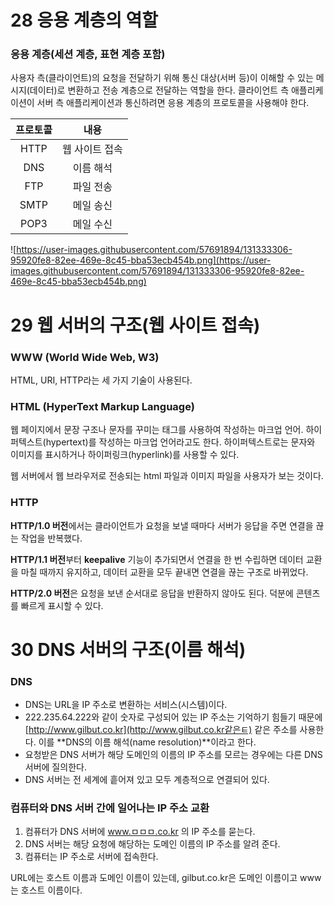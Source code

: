 # 28 응용 계층의 역할

### **응용 계층(세션 계층, 표현 계층 포함)**

사용자 측(클라이언트)의 요청을 전달하기 위해 통신 대상(서버 등)이 이해할 수 있는 메시지(데이터)로 변환하고 전송 계층으로 전달하는 역할을 한다. 클라이언트 측 애플리케이션이 서버 측 애플리케이션과 통신하려면 응용 계층의 프로토콜을 사용해야 한다.

|프로토콜|내용|
|:---:|:---:|
|HTTP|웹 사이트 접속|
|DNS|이름 해석|
|FTP|파일 전송|
|SMTP|메일 송신|
|POP3|메일 수신|

![https://user-images.githubusercontent.com/57691894/131333306-95920fe8-82ee-469e-8c45-bba53ecb454b.png](https://user-images.githubusercontent.com/57691894/131333306-95920fe8-82ee-469e-8c45-bba53ecb454b.png)

# 29 웹 서버의 구조(웹 사이트 접속)

### WWW (World Wide Web, W3)

HTML, URI, HTTP라는 세 가지 기술이 사용된다.

### HTML (HyperText Markup Language)

웹 페이지에서 문장 구조나 문자를 꾸미는 태그를 사용하여 작성하는 마크업 언어.
하이퍼텍스트(hypertext)를 작성하는 마크업 언어라고도 한다. 하이퍼텍스트로는 문자와 이미지를 표시하거나 하이퍼링크(hyperlink)를 사용할 수 있다.

웹 서버에서 웹 브라우저로 전송되는 html 파일과 이미지 파일을 사용자가 보는 것이다.

### HTTP

**HTTP/1.0 버전**에서는 클라이언트가 요청을 보낼 때마다 서버가 응답을 주면 연결을 끊는 작업을 반복했다.

**HTTP/1.1 버전**부터 **keepalive** 기능이 추가되면서 연결을 한 번 수립하면 데이터 교환을 마칠 때까지 유지하고, 데이터 교환을 모두 끝내면 연결을 끊는 구조로 바뀌었다.

**HTTP/2.0 버전**은 요청을 보낸 순서대로 응답을 반환하지 않아도 된다. 덕분에 콘텐츠를 빠르게 표시할 수 있다.

# 30 DNS 서버의 구조(이름 해석)

### DNS

- DNS는 URL을 IP 주소로 변환하는 서비스(시스템)이다.
- 222.235.64.222와 같이 숫자로 구성되어 있는 IP 주소는 기억하기 힘들기 때문에 [http://www.gilbut.co.kr](http://www.gilbut.co.kr같은ㅌ) 같은 주소를 사용한다. 이를 **DNS의 이름 해석(name resolution)**이라고 한다.
- 요청받은 DNS 서버가 해당 도메인의 이름의 IP 주소를 모르는 경우에는 다른 DNS 서버에 질의한다.
- DNS 서버는 전 세계에 흩어져 있고 모두 계층적으로 연결되어 있다.

### 컴퓨터와 DNS 서버 간에 일어나는 IP 주소 교환

1. 컴퓨터가 DNS 서버에 www.ㅁㅁㅁ.co.kr 의 IP 주소를 묻는다.
2. DNS 서버는 해당 요청에 해당하는 도메인 이름의 IP 주소를 알려 준다.
3. 컴퓨터는 IP 주소로 서버에 접속한다.

URL에는 호스트 이름과 도메인 이름이 있는데, gilbut.co.kr은 도메인 이름이고 www는 호스트 이름이다.
